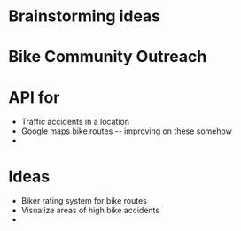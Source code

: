 # Brainstorming ideas

# Bike Community Outreach

# API for 

* Traffic accidents in a location 
* Google maps bike routes -- improving on these somehow 
* 

# Ideas 

* Biker rating system for bike routes
* Visualize areas of high bike accidents
*

